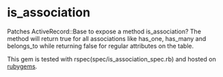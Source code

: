 is_association
==============

Patches ActiveRecord::Base to expose a method is_association? The method will return true for all associations like has_one, has_many and belongs_to while returning false for regular attributes on the table. 

This gem is tested with rspec(spec/is_association_spec.rb) and hosted on [rubygems](https://rubygems.org/gems/is_association).